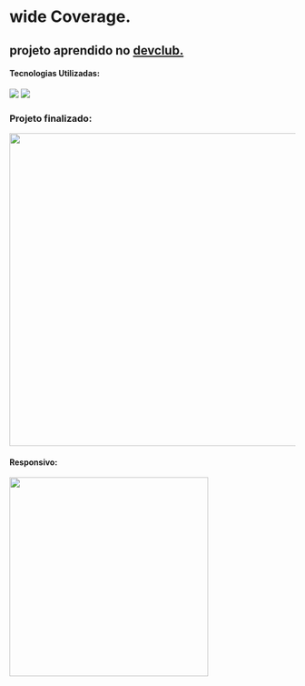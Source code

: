  <h1>wide Coverage.</h1>

 <h2>projeto aprendido no <a href=https://rodolfomori.com.br/devclub/>devclub.</a></h2>

 <h4>Tecnologias Utilizadas:</h4>
 <img src="https://img.shields.io/badge/html5-%23E34F26.svg?style=for-the-badge&logo=html5&logoColor=white">
<img src="https://img.shields.io/badge/css3-%231572B6.svg?style=for-the-badge&logo=css3&logoColor=white">

<h3>Projeto finalizado:</h3>

<img width="550px" src="https://github.com/dev-jacksonpneves/Wide-coverage-02/blob/master/img/descktop.png?raw=true">

<h4>Responsivo:</h4>
<img width="350px" src="https://github.com/dev-jacksonpneves/Wide-coverage-02/blob/master/img/mobile.png?raw=true">

